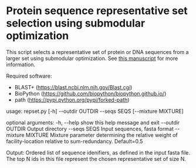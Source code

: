 
# Protein sequence representative set selection using submodular optimization #

This script selects a representative set of protein or DNA sequences from a larger set using submodular optimization. See [this manuscript](https://doi.org/10.1101/051201) for more information.



Required software:

* BLAST+ (https://blast.ncbi.nlm.nih.gov/Blast.cgi)
* BioPython (https://github.com/biopython/biopython.github.io/)
* path (https://pypi.python.org/pypi/forked-path)

usage: repset.py [-h] --outdir OUTDIR --seqs SEQS [--mixture MIXTURE]

optional arguments:
  -h, --help         show this help message and exit
  --outdir OUTDIR    Output directory
  --seqs SEQS        Input sequences, fasta format
  --mixture MIXTURE  Mixture parameter determining the relative weight of
                         facility-location relative to sum-redundancy. Default=0.5

Output: Ordered list of sequence idenifiers, as defined in the input fasta file. The top N ids in this file represent the chosen representative set of size N.
